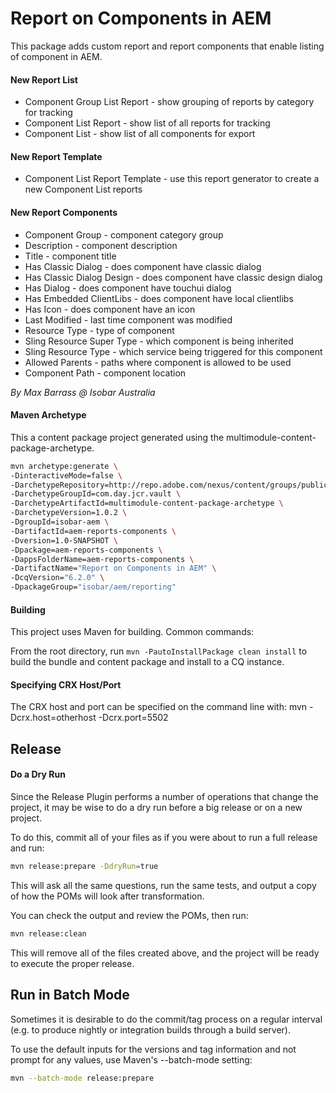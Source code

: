 Report on Components in AEM
========

This package adds custom report and report components that enable listing of component in AEM.

#### New Report List

* Component Group List Report - show grouping of reports by category for tracking
* Component List Report - show list of all reports for tracking
* Component List - show list of all components for export


#### New Report Template
* Component List Report Template - use this report generator to create a new Component List reports


#### New Report Components
* Component Group - component category group
* Description - component description
* Title - component title
* Has Classic Dialog - does component have classic dialog
* Has Classic Dialog Design - does component have classic design dialog
* Has Dialog - does component have touchui dialog
* Has Embedded ClientLibs - does component have local clientlibs
* Has Icon - does component have an icon
* Last Modified - last time component was modified
* Resource Type - type of component
* Sling Resource Super Type - which component is being inherited
* Sling Resource Type - which service being triggered for this component
* Allowed Parents - paths where component is allowed to be used
* Component Path - component location

*By Max Barrass @ Isobar Australia*

#### Maven Archetype

This a content package project generated using the multimodule-content-package-archetype.

```bash
mvn archetype:generate \
-DinteractiveMode=false \
-DarchetypeRepository=http://repo.adobe.com/nexus/content/groups/public/ \
-DarchetypeGroupId=com.day.jcr.vault \
-DarchetypeArtifactId=multimodule-content-package-archetype \
-DarchetypeVersion=1.0.2 \
-DgroupId=isobar-aem \
-DartifactId=aem-reports-components \
-Dversion=1.0-SNAPSHOT \
-Dpackage=aem-reports-components \
-DappsFolderName=aem-reports-components \
-DartifactName="Report on Components in AEM" \
-DcqVersion="6.2.0" \
-DpackageGroup="isobar/aem/reporting"
```

#### Building

This project uses Maven for building. Common commands:

From the root directory, run ``mvn -PautoInstallPackage clean install`` to build the bundle and content package and install to a CQ instance.

#### Specifying CRX Host/Port

The CRX host and port can be specified on the command line with:
mvn -Dcrx.host=otherhost -Dcrx.port=5502 <goals>


Release
--------------

#### Do a Dry Run
Since the Release Plugin performs a number of operations that change the project, it may be wise to do a dry run before a big release or on a new project.

To do this, commit all of your files as if you were about to run a full release and run:
```bash
mvn release:prepare -DdryRun=true
```
This will ask all the same questions, run the same tests, and output a copy of how the POMs will look after transformation. 

You can check the output and review the POMs, then run:


```bash
mvn release:clean
```

This will remove all of the files created above, and the project will be ready to execute the proper release.


Run in Batch Mode
--------------
Sometimes it is desirable to do the commit/tag process on a regular interval (e.g. to produce nightly or integration builds through a build server).

To use the default inputs for the versions and tag information and not prompt for any values, use Maven's --batch-mode setting:
```bash
mvn --batch-mode release:prepare
```

